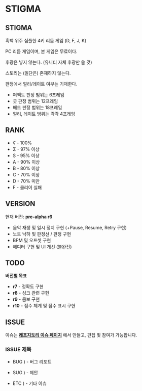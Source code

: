 # STIGMA

## STIGMA
흑백 위주 심플한 4키 리듬 게임 (D, F, J, K)

PC 리듬 게임이며, 본 게임은 무료이다.

후광은 넣지 않는다. (유니티 자체 후광만 쓸 것)

스토리는 (일단은) 존재하지 않는다.

판정에서 얼리/레이트 여부는 기재한다.
 * 퍼펙트 판정 범위는 6프레임
 * 굿 판정 범위는 12프레임
 * 배드 판정 범위는 18프레임
 * 얼리, 레이트 범위는 각각 4프레임

## RANK
 * Ϛ - 100%
 * Σ - 97% 이상
 * S - 95% 이상
 * A - 90% 이상
 * B - 80% 이상
 * C - 70% 이상
 * D - 70% 미만
 * F - 클리어 실패

## VERSION
현재 버전: **pre-alpha r6**
 * 음악 재생 및 일시 정지 구현 (+Pause, Resume, Retry 구현)
 * 노트 낙하 및 판정선 / 판정 구현
 * BPM 및 오프셋 구현
 * 에디터 구현 및 UI 개선 (불완전)
## TODO
**버전별 목표**
 * **r7** - 정확도 구현
 * **r8** - 싱크 관련 구현
 * **r9** - 콤보 구현
 * **r10** - 점수 체계 및 점수 표시 구현

## ISSUE
이슈는 **[레포지토리 이슈 페이지](https://github.com/sqUve-kr/STIGMA/issues)** 에서  만들고, 편집 및 참여가 가능합니다.
### ISSUE 제목

 * BUG ) - 버그 리포트

 * SUG ) - 제안

 * ETC ) - 기타 이슈
